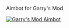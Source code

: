 Aimbot for Garry's Mod

[![Garry's Mod Aimbot ](https://img.youtube.com/vi/ZrSAFrAB2ho/0.jpg)](https://www.youtube.com/watch?v=ZrSAFrAB2ho)
